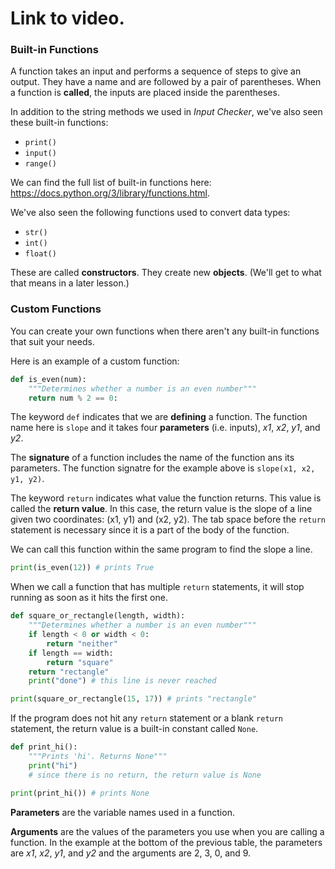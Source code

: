 # Link to video.

### Built-in Functions

A function takes an input and performs a sequence of steps to give an output. They have a name and are followed by a pair of parentheses. When a function is **called**, the inputs are placed inside the parentheses.

In addition to the string methods we used in *Input Checker*, we've also seen these built-in functions:

* `print()`
* `input()`
* `range()`

We can find the full list of built-in functions here: https://docs.python.org/3/library/functions.html.

We've also seen the following functions used to convert data types:

* `str()`
* `int()`
* `float()`

These are called **constructors**.  They create new **objects**. (We'll get to what that means in a later lesson.) 

### Custom Functions

You can create your own functions when there aren't any built-in functions that suit your needs.

Here is an example of a custom function:

````python
def is_even(num):
    """Determines whether a number is an even number"""
    return num % 2 == 0:
````

The keyword `def` indicates that we are **defining** a function. The function name here is `slope` and it takes four **parameters** (i.e. inputs), *x1*, *x2*, *y1*, and *y2*. 

The **signature** of a function includes the name of the function ans its parameters. The function signatre for the example above is `slope(x1, x2, y1, y2)`.

The keyword `return` indicates what value the function returns. This value is called the **return value**. In this case, the return value is the slope of a line given two coordinates: (x1, y1) and (x2, y2). The tab space before the `return` statement is necessary since it is a part of the body of the function. 

We can call this function within the same program to find the slope a line.

````python
print(is_even(12)) # prints True
````

When we call a function that has multiple `return` statements, it will stop running as soon as it hits the first one. 

```python
def square_or_rectangle(length, width):
    """Determines whether a number is an even number"""
    if length < 0 or width < 0:
        return "neither"
    if length == width:
        return "square"
    return "rectangle"
    print("done") # this line is never reached

print(square_or_rectangle(15, 17)) # prints "rectangle"
```

If the program does not hit any `return` statement or a blank `return` statement, the return value is a built-in constant called `None`.

```python
def print_hi():
    """Prints 'hi'. Returns None"""
    print("hi")
    # since there is no return, the return value is None

print(print_hi()) # prints None
```

**Parameters** are the variable names used in a function. 

**Arguments** are the values of the parameters you use when you are calling a function. In the example at the bottom of the previous table, the parameters are *x1*, *x2*, *y1*, and *y2* and the arguments are 2, 3, 0, and 9.
